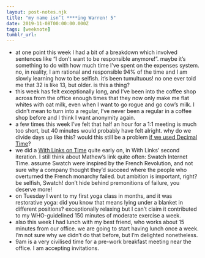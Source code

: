 ```yaml
---
layout: post-notes.njk
title: "my name isn’t ****ing Warren! 5"
date: 2019-11-08T00:00:00.000Z
tags: [weeknote]
tumblr_url: 
---
```



*   at one point this week I had a bit of a breakdown which involved sentences like “I don’t want to be responsible anymore!”. maybe it’s something to do with how much time I’ve spent on the expenses system. no, in reality, I am rational and responsible 94% of the time and I am slowly learning how to be selfish. it’s been tumultuous! no one ever told me that 32 is like 13, but older. is this a thing?
*   this week has felt exceptionally long, and I’ve been into the coffee shop across from the office enough times that they now only make me flat whites with oat milk, even when I want to go rogue and go cow’s milk. I didn’t mean to turn into a regular, I’ve never been a regular in a coffee shop before and I think I want anonymity again.
*   a few times this week I’ve felt that half an hour for a 1:1 meeting is much too short, but 40 minutes would probably have felt alright. why do we divide days up like this? would this still be a problem [if we used Decimal Time](https://en.wikipedia.org/wiki/Decimal_time)?
*   we did a [With Links on Time](http://links.withassociates.com/themes/time) quite early on, in With Links’ second iteration. I still think about Mathew’s link quite often: Swatch Internet Time. assume Swatch were inspired by the French Revolution, and not sure why a company thought they’d succeed where the people who overturned the French monarchy failed. but ambition is important, right? be selfish, Swatch! don’t hide behind premonitions of failure, you deserve more!
*   on Tuesday I went to my first yoga class in months, and it was restorative yoga: did you know that means lying under a blanket in different positions? exceptionally relaxing but I can’t claim it contributed to my WHO-guidelined 150 minutes of moderate exercise a week.
*   also this week I had lunch with my best friend, who works about 15 minutes from our office. we are going to start having lunch once a week. I’m not sure why we didn’t do that before, but I’m delighted nonetheless.
*   9am is a very civilised time for a pre-work breakfast meeting near the office. I am accepting invitations.
